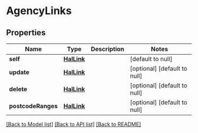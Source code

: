 # AgencyLinks
## Properties

Name | Type | Description | Notes
------------ | ------------- | ------------- | -------------
**self** | [**HalLink**](HalLink.md) |  | [default to null]
**update** | [**HalLink**](HalLink.md) |  | [optional] [default to null]
**delete** | [**HalLink**](HalLink.md) |  | [optional] [default to null]
**postcodeRanges** | [**HalLink**](HalLink.md) |  | [optional] [default to null]

[[Back to Model list]](../README.md#documentation-for-models) [[Back to API list]](../README.md#documentation-for-api-endpoints) [[Back to README]](../README.md)

